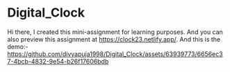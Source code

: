 # Digital_Clock
Hi there,
I created this mini-assignment for learning purposes.
And you can also preview this assignment at https://clock23.netlify.app/. 
And this is the demo:- https://github.com/divyapuja1998/Digital_Clock/assets/63939773/6656ec37-4bcb-4832-9e54-b26f17606bdb
